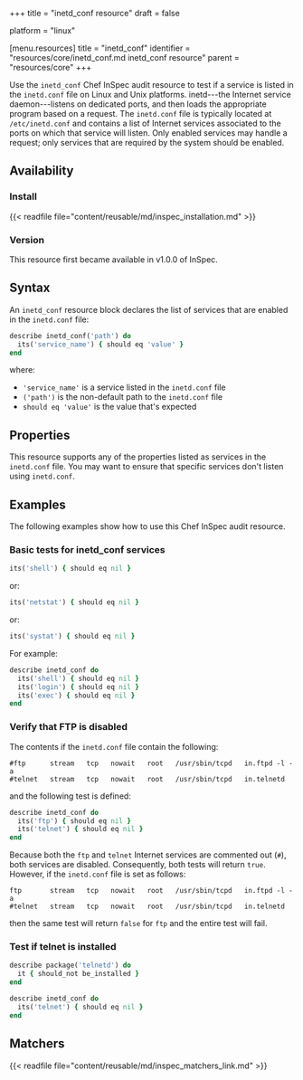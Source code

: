 +++
title = "inetd_conf resource"
draft = false

platform = "linux"

[menu.resources]
    title = "inetd_conf"
    identifier = "resources/core/inetd_conf.md inetd_conf resource"
    parent = "resources/core"
+++

Use the `inetd_conf` Chef InSpec audit resource to test if a service is listed in the `inetd.conf` file on Linux and Unix platforms. inetd---the Internet service daemon---listens on dedicated ports, and then loads the appropriate program based on a request. The `inetd.conf` file is typically located at `/etc/inetd.conf` and contains a list of Internet services associated to the ports on which that service will listen. Only enabled services may handle a request; only services that are required by the system should be enabled.

## Availability

### Install

{{< readfile file="content/reusable/md/inspec_installation.md" >}}

### Version

This resource first became available in v1.0.0 of InSpec.

## Syntax

An `inetd_conf` resource block declares the list of services that are enabled in the `inetd.conf` file:

```ruby
describe inetd_conf('path') do
  its('service_name') { should eq 'value' }
end
```

where:

- `'service_name'` is a service listed in the `inetd.conf` file
- `('path')` is the non-default path to the `inetd.conf` file
- `should eq 'value'` is the value that's expected

## Properties

This resource supports any of the properties listed as services in the `inetd.conf` file. You may want to ensure that specific services don't listen using `inetd.conf`.

## Examples

The following examples show how to use this Chef InSpec audit resource.

### Basic tests for inetd_conf services

```ruby
its('shell') { should eq nil }
```

or:

```ruby
its('netstat') { should eq nil }
```

or:

```ruby
its('systat') { should eq nil }
```

For example:

```ruby
describe inetd_conf do
  its('shell') { should eq nil }
  its('login') { should eq nil }
  its('exec') { should eq nil }
end
```

### Verify that FTP is disabled

The contents if the `inetd.conf` file contain the following:

```plain
#ftp      stream   tcp   nowait   root   /usr/sbin/tcpd   in.ftpd -l -a
#telnet   stream   tcp   nowait   root   /usr/sbin/tcpd   in.telnetd
```

and the following test is defined:

```ruby
describe inetd_conf do
  its('ftp') { should eq nil }
  its('telnet') { should eq nil }
end
```

Because both the `ftp` and `telnet` Internet services are commented out (`#`), both services are disabled. Consequently, both tests will return `true`. However, if the `inetd.conf` file is set as follows:

```plain
ftp       stream   tcp   nowait   root   /usr/sbin/tcpd   in.ftpd -l -a
#telnet   stream   tcp   nowait   root   /usr/sbin/tcpd   in.telnetd
```

then the same test will return `false` for `ftp` and the entire test will fail.

### Test if telnet is installed

```ruby
describe package('telnetd') do
  it { should_not be_installed }
end

describe inetd_conf do
  its('telnet') { should eq nil }
end
```

## Matchers

{{< readfile file="content/reusable/md/inspec_matchers_link.md" >}}
